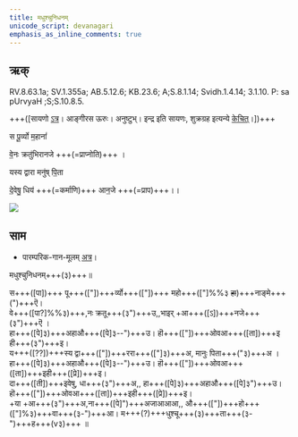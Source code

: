 ```yaml
---
title: मधुश्चुनिधनम्  
unicode_script: devanagari  
emphasis_as_inline_comments: true
---   
```


## ऋक्

RV.8.63.1a; SV.1.355a; AB.5.12.6; KB.23.6; A;S.8.1.14; Svidh.1.4.14; 3.1.10. P: sa pUrvyaH ;S;S.10.8.5.

+++([सायणो [ऽत्र](https://archive.org/stream/RgVedaWithSayanasCommentaryPart3/rv_sayanabhasya_part3#page/n911/mode/2up&sa=D&ust=1542425956405000)। आङ्गीरस ऊरुः। अनुष्टुभ्। इन्द्र इति सायणः, शुक्रग्रह इत्यन्ये [केचित्](https://twitter.com/agnimaan/status/1014886758918512640&sa=D&ust=1542425956405000)।])+++

स पू॒र्व्यो म॒हानां॑

वे॒नः क्रतु॑भिरानजे +++(=प्राप्नोति)+++ ।

यस्य द्वारा मनु॑ष् पि॒ता

दे॒वेषु॒ धिय॑ +++(=कर्माणि)+++ आन॒जे +++(=प्राप)+++।।

![](../../images/worlds/venus_morning_star.jpg)

## साम

- पारम्परिक-गान-मूलम् [अत्र](https://archive.org/stream/sAmaveda-jaiminIya-paravastu-paramparA-docs/VIVAAHA%20UPANAYANA%20SAAMAANI#page/n2/mode/1up)।
<div class="audioEmbed"  caption="रामानुजार्यः 1974 " src="https://archive
.org/download/jaiminIya-sAma-gAna-paravastu-tradition-rAmAnuja/madhushchunidhanam.mp3"></div>
<div class="audioEmbed"  caption="गोपालार्यः 2015  " src="https://archive
.org/download/jaiminIya-sAma-gAna-paravastu-tradition-gopAla-2015/madhushchunidhanam.mp3"></div>
<div class="audioEmbed"  caption="गोपालपवनयोर् अनुवचनम् 2015 1x" src="https://archive
.org/download/jaiminIya-sAma-gAna-paravastu-tradition-anuvachanam-gopAla-pavana-2015/madhushchunidhanam.mp3"></div>
<div class="audioEmbed"  caption="गोपालपवनयोर् अनुवचनम् 2015 1.5x" src="https://archive
.org/download/jaiminIya-sAma-gAna-paravastu-tradition-anuvachanam-gopAla-pavana-2015-150p-speed/madhushchunidhanam.mp3"></div>

मधुश्चुनिधनम्+++(३)+++॥

स+++([पा])+++ पू+++(["])+++र्व्यो+++(["])+++ महो+++(["]%%३ ~~हा~~)+++नाङ्मे+++(")+++ऎ।  
वे+++([पा?]%%३)+++,नः क्रतू+++(३")+++उ,,भाइर् +आ+++([ऽ])+++नजे+++(३")+++ऎ ।  
हा+++([पे]३)+++अहाऔ+++([पे]३--")+++उ। हॊ+++(["])+++ओवआ+++([ता])+++इ ही+++(३")+++इ।  
य+++([??])+++स्य द्वा+++(["])+++ररा+++(["]३)+++अ, मानुः पिता+++("३)+++अ ।  
हा+++([पे]३)+++अहाऔ+++([पे]३--")+++उ।  हॊ+++(["])+++ओवआ+++([ता])+++इही+++([प्रे])+++इ।  
दा+++([ती])+++इवेषु, धा+++(३")+++अ,, हा+++([पे]३)+++अहाऔ+++([पे]३")+++उ।  हॊ+++(["])+++ओवआ+++([ता])+++इही+++([प्रे])+++इ।  
+या +आ+++(३")+++अ,ना+++([पे]")+++अजाआआआ,, औ+++(["])+++हो+++(["]%३)+++वा+++(३-")+++आ।  म+++(?)+++धुश्चू+++(३)+++ता+++(३-")+++ह+++(v३)+++ ॥